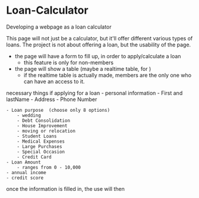 

# Loan-Calculator
Developing a webpage as a loan calculator

This page will not just be a calculator, but it'll offer different various types of loans.
The project is not about offering a loan, but the usability of the page.

- the page will have a form to fill up, in order to apply/calculate a loan
    - this feature is only for non-members
- the page will show a table (maybe a realtime table, for )
    - if the realtime table is actually made, members are the only one who
     can have an access to it.

necessary things if applying for a loan
    - personal information
        - First and lastName
        - Address
        - Phone Number

    - Loan purpose  (choose only 8 options)
        - wedding
        - Debt Consolidation
        - House Improvement 
        - moving or relocation
        - Student Loans
        - Medical Expenses
        - Large Purchases
        - Special Occasion
        - Credit Card
    - Loan Amount
        - ranges from 0 - 10,000
    - annual income
    - credit score

once the information is filled in, the use will then 